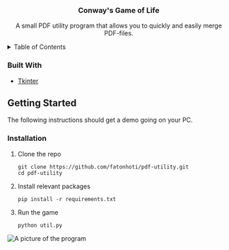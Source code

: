 <div id="top"></div>

<!-- PROJECT LOGO -->
<br />
<div align="center">
  <h3 align="center">Conway's Game of Life</h3>

  <p align="center">
    A small PDF utility program that allows you to quickly and easily merge PDF-files.
  </p>
</div>

<!-- TABLE OF CONTENTS -->
<details>
  <summary>Table of Contents</summary>
  <ol>
    <li>
      <a href="#getting-started">Getting Started</a>
      <ul>
        <li><a href="#installation">Installation</a></li>
      </ul>
    </li>
  </ol>
</details>

### Built With

* [Tkinter](https://docs.python.org/3/library/tkinter.html)


<!-- GETTING STARTED -->
## Getting Started

The following instructions should get a demo going on your PC.

### Installation

1. Clone the repo

   ```
   git clone https://github.com/fatonhoti/pdf-utility.git
   cd pdf-utility
   ```
3. Install relevant packages
   ```
   pip install -r requirements.txt
   ```
4. Run the game
   ```
   python util.py
   ```

![A picture of the program](https://user-images.githubusercontent.com/85518265/143766536-9e09c47e-b020-4ef8-9933-01736f53d640.png)
